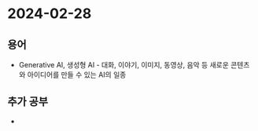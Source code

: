 # 2024-02-28

## 용어

- Generative AI, 생성형 AI - 대화, 이야기, 이미지, 동영상, 음악 등 새로운 콘텐츠와 아이디어를 만들 수 있는 AI의 일종

## 추가 공부

- 